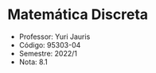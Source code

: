 # Matemática Discreta

-  Professor: Yuri Jauris
-  Código: 95303-04
-  Semestre: 2022/1
-  Nota: 8.1
